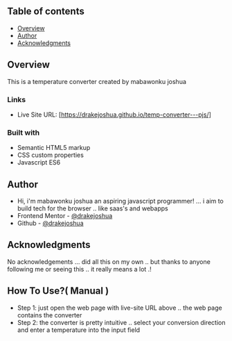 ## Table of contents

- [Overview](#overview)
- [Author](#author)
- [Acknowledgments](#acknowledgments)

## Overview
This is a temperature converter created by mabawonku joshua 

### Links

- Live Site URL: [https://drakejoshua.github.io/temp-converter---pjs/]

### Built with

- Semantic HTML5 markup
- CSS custom properties
- Javascript ES6

## Author
- Hi, i'm mabawonku joshua an aspiring javascript programmer! ... i aim to build tech for the browser .. like saas's and webapps
- Frontend Mentor - [@drakejoshua](https://www.frontendmentor.io/profile/drakejoshua)
- Github - [@drakejoshua](https://github.com/drakejoshua)

## Acknowledgments
No acknowledgements ... did all this on my own .. but thanks to anyone following me or seeing this .. it really means a lot .!

## How To Use?( Manual )
- Step 1: just open the web page with live-site URL above .. the web page contains the converter
- Step 2: the converter is pretty intuitive .. select your conversion direction and enter a temperature into the input field
